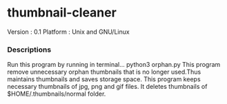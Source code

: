 # thumbnail-cleaner
Version : 0.1
Platform : Unix and GNU/Linux
### Descriptions
Run this program by running in terminal...
python3 orphan.py
This program remove unnecessary orphan thumbnails that is no longer used.Thus maintains thumbnails and saves storage space.
This program keeps necessary thumbnails of jpg, png and gif files.
It deletes thumbnails of $HOME/.thumbnails/normal folder.
